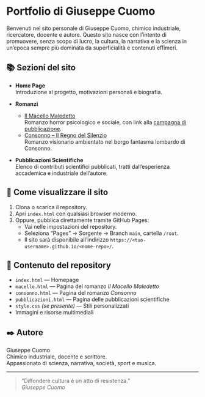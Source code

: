 # Portfolio di Giuseppe Cuomo

Benvenuti nel sito personale di Giuseppe Cuomo, chimico industriale, ricercatore, docente e autore. Questo sito nasce con l’intento di promuovere, senza scopo di lucro, la cultura, la narrativa e la scienza in un’epoca sempre più dominata da superficialità e contenuti effimeri.

## 📚 Sezioni del sito

- **Home Page**  
  Introduzione al progetto, motivazioni personali e biografia.

- **Romanzi**
  - [Il Macello Maledetto](./macello.html)  
    Romanzo horror psicologico e sociale, con link alla [campagna di pubblicazione](https://bookabook.it/libro/il-macello-maledetto/).
  - [Consonno – Il Regno del Silenzio](./consonno.html)  
    Romanzo visionario ambientato nel borgo fantasma lombardo di Consonno.

- **Pubblicazioni Scientifiche**  
  Elenco di contributi scientifici pubblicati, tratti dall’esperienza accademica e industriale dell’autore.

## 🚀 Come visualizzare il sito

1. Clona o scarica il repository.
2. Apri `index.html` con qualsiasi browser moderno.
3. Oppure, pubblica direttamente tramite GitHub Pages:
   - Vai nelle impostazioni del repository.
   - Seleziona “Pages” → Sorgente → Branch `main`, cartella `/root`.
   - Il sito sarà disponibile all’indirizzo `https://<tuo-username>.github.io/<nome-repo>/`.

## 📂 Contenuto del repository

- `index.html` — Homepage
- `macello.html` — Pagina del romanzo *Il Macello Maledetto*
- `consonno.html` — Pagina del romanzo *Consonno*
- `pubblicazioni.html` — Pagina delle pubblicazioni scientifiche
- `style.css` *(se presente)* — Stili personalizzati
- Immagini e risorse multimediali

## ✒️ Autore

Giuseppe Cuomo  
Chimico industriale, docente e scrittore.  
Appassionato di scienza, narrativa, società, sport e musica.

---

> “Diffondere cultura è un atto di resistenza.”  
> *Giuseppe Cuomo*

